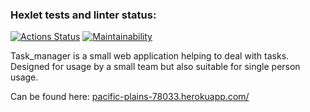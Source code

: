 ### Hexlet tests and linter status:
[![Actions Status](https://github.com/Aleksey94Dan/python-project-lvl4/workflows/hexlet-check/badge.svg)](https://github.com/Aleksey94Dan/python-project-lvl4/actions)
[![Maintainability](https://api.codeclimate.com/v1/badges/bcfef11218269ca2908c/maintainability)](https://codeclimate.com/github/Aleksey94Dan/python-project-lvl4/maintainability)

Task_manager is a small web application helping to deal with tasks. Designed for usage by a small team but also suitable for single person usage.

Can be found here: [pacific-plains-78033.herokuapp.com/](https://pacific-plains-78033.herokuapp.com/)



